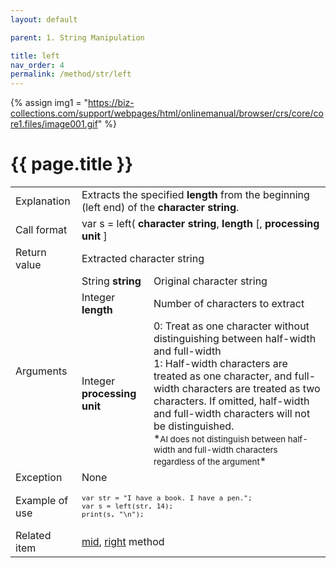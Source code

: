 ```yaml
---
layout: default

parent: 1. String Manipulation

title: left
nav_order: 4
permalink: /method/str/left
---
```

{% assign img1 = "https://biz-collections.com/support/webpages/html/onlinemanual/browser/crs/core/core1.files/image001.gif" %}


# {{ page.title }}

<table>
  <tr>
    <td>Explanation</td>
    <td colspan="2">Extracts the specified <b>length</b> from the beginning (left end) of the <b>character string</b>.</td>
  </tr>
  <tr>
    <td>Call format</td>
    <td colspan="2">var s = left( <b>character string</b>, <b>length</b> [, <b>processing unit</b> ] </td>
  </tr>
  <tr>
    <td>Return value</td>
    <td colspan="2">Extracted character string</td>
  </tr>  
  <tr>
    <td rowspan="3">Arguments</td>
    <td>String <b>string</b></td>
    <td>Original character string</td>
  </tr>
  <tr>
    <td>Integer <b>length</b></td>
    <td>Number of characters to extract</td>
  </tr>
  <tr>
    <td>Integer <b>processing unit</b></td>
    <td>0:  Treat as one character without distinguishing between half-width and full-width<br>1:   Half-width characters are treated as one character, and full-width characters are treated as two characters.  If omitted, half-width and full-width characters will not be distinguished.<br> *<small>AI does not distinguish between half-width and full-width characters regardless of the argument</small>*</td>
  </tr>
  <tr>
    <td>Exception</td>
    <td colspan="2">None</td>
  </tr>
  <tr>
    <td>Example of use</td>
    <td colspan="2"><code><pre>var str = "I have a book. I have a pen.";
var s = left(str, 14);
print(s, "\n");</pre></code></td>
  </tr>
  <tr>
    <td>Related item</td>
    <td colspan="2"><a href="/method/str/mid">mid</a>, <a href="/method/str/right">right</a> method</td>
  </tr>
</table>

